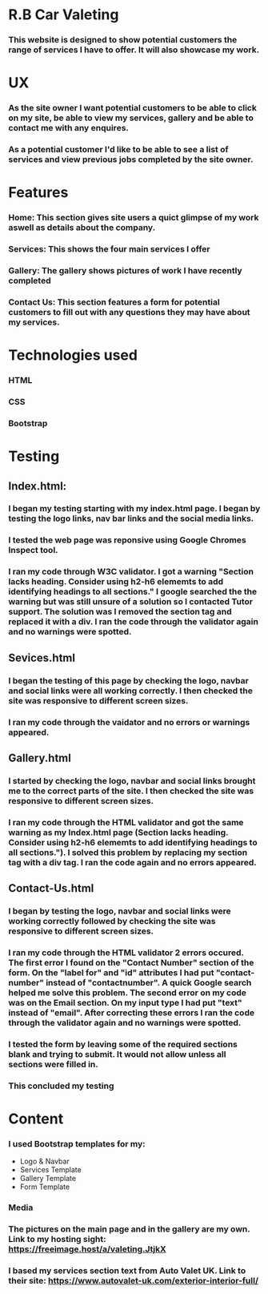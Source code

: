 # R.B Car Valeting #
### This website is designed to show potential customers the range of services I have to offer. It will also showcase my work. ###

# UX #
### As the site owner I want potential customers to be able to click on my site, be able to view my services, gallery and be able to contact me with any enquires. ###
### As a potential customer I'd like to be able to see a list of services and view previous jobs completed by the site owner. ###

# Features #
### Home: This section gives site users a quict glimpse of my work aswell as details about the company. ###
### Services: This shows the four main services I offer ###
### Gallery: The gallery shows pictures of work I have recently completed ###
### Contact Us: This section features a form for potential customers to fill out with any questions they may have about my services. ###

# Technologies used #
### HTML ###
### CSS ###
### Bootstrap ###

# Testing #
## Index.html: ##
### I began my testing starting with my index.html page. I began by testing the logo links, nav bar links and the social media links. ###
### I tested the web page was reponsive using Google Chromes Inspect tool. ###
### I ran my code through W3C validator. I got a warning "Section lacks heading. Consider using h2-h6 elememts to add identifying headings to all sections." I google searched the the warning but was still unsure of a solution so I contacted Tutor support. The solution was I removed the section tag and replaced it with a div. I ran the code through the validator again and no warnings were spotted.

## Sevices.html ##
### I began the testing of this page by checking the logo, navbar and social links were all working correctly. I then checked the site was responsive to different screen sizes. ###
### I ran my code through the vaidator and no errors or warnings appeared. ###

## Gallery.html ##
### I started by checking the logo, navbar and social links brought me to the correct parts of the site. I then checked the site was responsive to different screen sizes. ###
### I ran my code through the HTML validator and got the same warning as my Index.html page (Section lacks heading. Consider using h2-h6 elememts to add identifying headings to all sections."). I solved this problem by replacing my section tag with a div tag. I ran the code again and no errors appeared. ###

## Contact-Us.html ##
### I began by testing the logo, navbar and social links were working correctly followed by checking the site was responsive to different screen sizes. ###
### I ran my code through the HTML validator 2 errors occured. The first error I found on the "Contact Number" section of the form. On the "label for" and "id" attributes I had put "contact-number" instead of "contactnumber". A quick Google search helped me solve this problem. The second error on my code was on the Email section. On my input type I had put "text" instead of "email". After correcting these errors I ran the code through the validator again and no warnings were spotted. ###
### I tested the form by leaving some of the required sections blank and trying to submit. It would not allow unless all sections were filled in. ###

### This concluded my testing ###

# Content #
### I used Bootstrap templates for my: ###
* Logo & Navbar 
* Services Template
* Gallery Template
* Form Template

### Media ###
### The pictures on the main page and in the gallery are my own. Link to my hosting sight: https://freeimage.host/a/valeting.JtjkX ###
### I based my services section text from Auto Valet UK. Link to their site: https://www.autovalet-uk.com/exterior-interior-full/ ###
